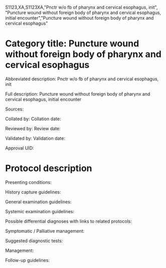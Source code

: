 S1123,XA,S1123XA,"Pnctr w/o fb of pharynx and cervical esophagus, init", "Puncture wound without foreign body of pharynx and cervical esophagus, initial encounter","Puncture wound without foreign body of pharynx and cervical esophagus"
# Category title: Puncture wound without foreign body of pharynx and cervical esophagus

Abbreviated description: Pnctr w/o fb of pharynx and cervical esophagus, init

Full description: Puncture wound without foreign body of pharynx and cervical esophagus, initial encounter

Sources:

Collated by:
Collation date:

Reviewed by:
Review date:

Validated by:
Validation date:

Approval UID:

# Protocol description

Presenting conditions:

History capture guidelines:

General examination guidelines:

Systemic examination guidelines:

Possible differential diagnoses with links to related protocols:

Symptomatic / Palliative management:

Suggested diagnostic tests:

Management:

Follow-up guidelines:
